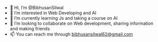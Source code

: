 - 👋 Hi, I’m @BibhusanSilwal
- 👀 I’m interested in Web Developing and AI
- 🌱 I’m currently learning Js and taking a course on AI
- 💞️ I’m looking to collaborate on Web development, sharing information and making friends
- 📫 You can reach me through bibhusansilwal62@gmail.com

<!---
BibhusanSilwal/BibhusanSilwal is a ✨ special ✨ repository because its `README.md` (this file) appears on your GitHub profile.
You can click the Preview link to take a look at your changes.
--->

